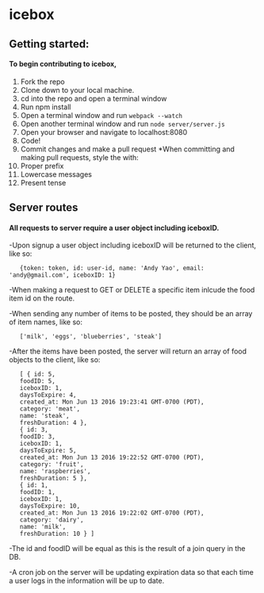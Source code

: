 # icebox

## Getting started:

#### To begin contributing to icebox,

1. Fork the repo
2. Clone down to your local machine.
3. cd into the repo and open a terminal window
4. Run npm install
5. Open a terminal window and run ```webpack --watch```
6. Open another terminal window and run ```node server/server.js```
7. Open your browser and navigate to localhost:8080
8. Code!
9. Commit changes and make a pull request
  *When committing and making pull requests, style the with:
  1. Proper prefix
  2. Lowercase messages
  3. Present tense  


## Server routes

#### All requests to server require a user object including iceboxID.

-Upon signup a user object including iceboxID will be returned to the client,
 like so:

 ```
    {token: token, id: user-id, name: 'Andy Yao', email: 'andy@gmail.com', iceboxID: 1}
 ```

-When making a request to GET or DELETE a specific item
 inlcude the food item id on the route.

-When sending any number of items to be posted, they should 
 be an array of item names, like so:

 ```
    ['milk', 'eggs', 'blueberries', 'steak']
 ```

-After the items have been posted, the server will return an array
 of food objects to the client, like so:

 ```
    [ { id: 5,
    foodID: 5,
    iceboxID: 1,
    daysToExpire: 4,
    created_at: Mon Jun 13 2016 19:23:41 GMT-0700 (PDT),
    category: 'meat',
    name: 'steak',
    freshDuration: 4 },
    { id: 3,
    foodID: 3,
    iceboxID: 1,
    daysToExpire: 5,
    created_at: Mon Jun 13 2016 19:22:52 GMT-0700 (PDT),
    category: 'fruit',
    name: 'raspberries',
    freshDuration: 5 },
    { id: 1,
    foodID: 1,
    iceboxID: 1,
    daysToExpire: 10,
    created_at: Mon Jun 13 2016 19:22:02 GMT-0700 (PDT),
    category: 'dairy',
    name: 'milk',
    freshDuration: 10 } ]
 ```

-The id and foodID will be equal as this is the result of a join query in the DB.

-A cron job on the server will be updating expiration data so that each time
 a user logs in the information will be up to date.


